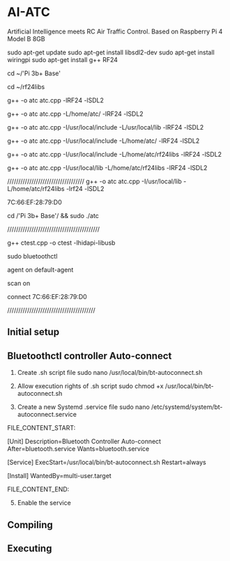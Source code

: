 # AI-ATC
Artificial Intelligence meets RC Air Traffic Control. Based on Raspberry Pi 4 Model B 8GB


sudo apt-get update
sudo apt-get install libsdl2-dev
sudo apt-get install wiringpi
sudo apt-get install g++ RF24 

cd ~/'Pi 3b+ Base'

cd ~/rf24libs

g++ -o atc atc.cpp -lRF24 -lSDL2

g++ -o atc atc.cpp -L/home/atc/ -lRF24 -lSDL2


g++ -o atc atc.cpp -I/usr/local/include -L/usr/local/lib -lRF24 -lSDL2

g++ -o atc atc.cpp -I/usr/local/include -L/home/atc/ -lRF24 -lSDL2

g++ -o atc atc.cpp -I/usr/local/include -L/home/atc/rf24libs -lRF24 -lSDL2

g++ -o atc atc.cpp -I/usr/local/lib -L/home/atc/rf24libs -lRF24 -lSDL2

///////////////////////////////////
g++ -o atc atc.cpp -I/usr/local/lib -L/home/atc/rf24libs -lrf24 -lSDL2


7C:66:EF:28:79:D0


cd /'Pi 3b+ Base'/ && sudo ./atc


//////////////////////////////////////////

g++ ctest.cpp -o ctest -lhidapi-libusb


sudo bluetoothctl

agent on
default-agent

scan on

connect 7C:66:EF:28:79:D0


////////////////////////////////////////

## Initial setup


## Bluetoothctl controller Auto-connect
  1) Create .sh script file
      sudo nano /usr/local/bin/bt-autoconnect.sh

  2) Allow execution rights of .sh script
      sudo chmod +x /usr/local/bin/bt-autoconnect.sh

  4) Create a new Systemd .service file
      sudo nano /etc/systemd/system/bt-autoconnect.service

FILE_CONTENT_START:

[Unit]
Description=Bluetooth Controller Auto-connect
After=bluetooth.service
Wants=bluetooth.service

[Service]
ExecStart=/usr/local/bin/bt-autoconnect.sh
Restart=always

[Install]
WantedBy=multi-user.target

FILE_CONTENT_END:        
    
      

  5) Enable the service
    

## Compiling


## Executing





